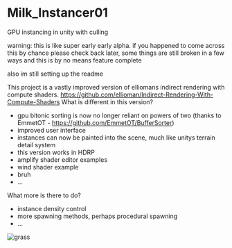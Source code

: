 # Milk_Instancer01
 GPU instancing in unity with culling
 
 warning: this is like super early early alpha. if you happened to come across this by chance please check back later, some things are still broken in a few ways and this is by no means feature complete
 
 also im still setting up the readme
 
 This project is a vastly improved version of elliomans indirect rendering with compute shaders. https://github.com/ellioman/Indirect-Rendering-With-Compute-Shaders
 What is different in this version?
  - gpu bitonic sorting is now no longer reliant on powers of two (thanks to EmmetOT - https://github.com/EmmetOT/BufferSorter)
  - improved user interface
  - instances can now be painted into the scene, much like unitys terrain detail system
  - this version works in HDRP
  - amplify shader editor examples
  - wind shader example
  - bruh
  - ...

 What more is there to do?
  - instance density control
  - more spawning methods, perhaps procedural spawning
  - ...
 
![grass](https://user-images.githubusercontent.com/59656122/142703484-4bb21330-5e90-4cea-a69a-ff53977d595f.gif)
